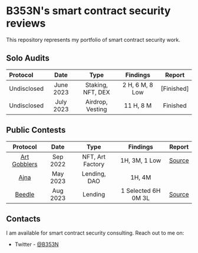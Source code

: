 # B353N's smart contract security reviews

This repository represents my portfolio of smart contract security work.

## Solo Audits


| Protocol           | Date       | Type                | Findings             | Report      |
| :----------------- | :---------:| :-----------------: | :------------------: | :---------: |
| Undisclosed        |  June 2023 |  Staking, NFT, DEX  |  2 H, 6 M, 8 Low     | [Finished]  |
| Undisclosed        |  July 2023  |  Airdrop, Vesting   |  11 H, 8 M           | Finished   |


## Public Contests

| Protocol                                       | Date       | Type                | Findings             | Report                                                  |
| :--------------------------------------------: | :---------:| :-----------------: | :------------------: | :------------------------------------------------------:|
| [Art Gobblers](https://artgobblers.com/)              |  Sep 2022  |  NFT, Art Factory       | 1H, 3M, 1 Low               | [Source](https://code4rena.com/reports/2022-09-artgobblers#04--missing-checks-for-address0x0-when-assigning-values-to-address-state-variables)| 
| [Ajna](https://www.ajna.finance/)              |  May 2023  |  Lending, DAO       |  1H, 4M                | |                                         
| [Beedle](https://github.com/Cyfrin/2023-07-beedle) | Aug 2023 | Lending | 1 Selected 6H 0M 3L | [Source](https://www.codehawks.com/report/clkbo1fa20009jr08nyyf9wbx)

## Contacts

I am available for smart contract security consulting. Reach out to me on:

- Twitter - [@B353N](https://twitter.com/B353N)
